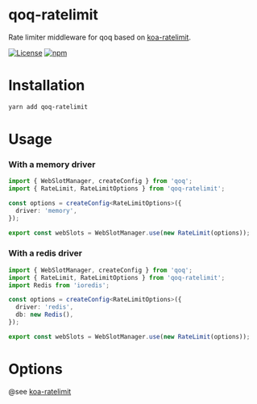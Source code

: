 # qoq-ratelimit
Rate limiter middleware for qoq based on [koa-ratelimit](https://github.com/koajs/ratelimit).

[![License](https://img.shields.io/github/license/qoq-ts/qoq-ratelimit)](https://github.com/qoq-ts/qoq-ratelimit/blob/master/LICENSE)
[![npm](https://img.shields.io/npm/v/qoq-ratelimit)](https://www.npmjs.com/package/qoq-ratelimit)

# Installation
```bash
yarn add qoq-ratelimit
```

# Usage
### With a memory driver
```typescript
import { WebSlotManager, createConfig } from 'qoq';
import { RateLimit, RateLimitOptions } from 'qoq-ratelimit';

const options = createConfig<RateLimitOptions>({
  driver: 'memory',
});

export const webSlots = WebSlotManager.use(new RateLimit(options));
```
### With a redis driver
```typescript
import { WebSlotManager, createConfig } from 'qoq';
import { RateLimit, RateLimitOptions } from 'qoq-ratelimit';
import Redis from 'ioredis';

const options = createConfig<RateLimitOptions>({
  driver: 'redis',
  db: new Redis(),
});

export const webSlots = WebSlotManager.use(new RateLimit(options));
```

# Options
@see [koa-ratelimit](https://github.com/koajs/ratelimit#koa-ratelimit)
